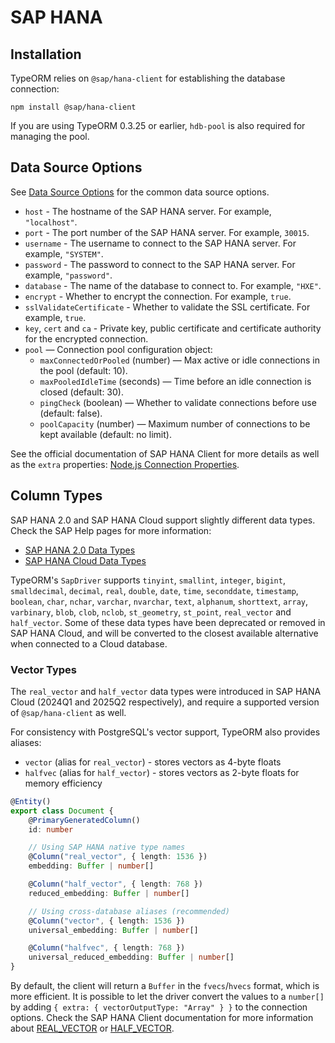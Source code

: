 # SAP HANA

## Installation

TypeORM relies on `@sap/hana-client` for establishing the database connection:

```shell
npm install @sap/hana-client
```

If you are using TypeORM 0.3.25 or earlier, `hdb-pool` is also required for managing the pool.

## Data Source Options

See [Data Source Options](../data-source/2-data-source-options.md) for the common data source options.

-   `host` - The hostname of the SAP HANA server. For example, `"localhost"`.
-   `port` - The port number of the SAP HANA server. For example, `30015`.
-   `username` - The username to connect to the SAP HANA server. For example, `"SYSTEM"`.
-   `password` - The password to connect to the SAP HANA server. For example, `"password"`.
-   `database` - The name of the database to connect to. For example, `"HXE"`.
-   `encrypt` - Whether to encrypt the connection. For example, `true`.
-   `sslValidateCertificate` - Whether to validate the SSL certificate. For example, `true`.
-   `key`, `cert` and `ca` - Private key, public certificate and certificate authority for the encrypted connection.
-   `pool` — Connection pool configuration object:
    -   `maxConnectedOrPooled` (number) — Max active or idle connections in the pool (default: 10).
    -   `maxPooledIdleTime` (seconds) — Time before an idle connection is closed (default: 30).
    -   `pingCheck` (boolean) — Whether to validate connections before use (default: false).
    -   `poolCapacity` (number) — Maximum number of connections to be kept available (default: no limit).

See the official documentation of SAP HANA Client for more details as well as the `extra` properties: [Node.js Connection Properties](https://help.sap.com/docs/SAP_HANA_CLIENT/f1b440ded6144a54ada97ff95dac7adf/4fe9978ebac44f35b9369ef5a4a26f4c.html).

## Column Types

SAP HANA 2.0 and SAP HANA Cloud support slightly different data types. Check the SAP Help pages for more information:

-   [SAP HANA 2.0 Data Types](https://help.sap.com/docs/SAP_HANA_PLATFORM/4fe29514fd584807ac9f2a04f6754767/20a1569875191014b507cf392724b7eb.html?locale=en-US)
-   [SAP HANA Cloud Data Types](https://help.sap.com/docs/hana-cloud-database/sap-hana-cloud-sap-hana-database-sql-reference-guide/data-types)

TypeORM's `SapDriver` supports `tinyint`, `smallint`, `integer`, `bigint`, `smalldecimal`, `decimal`, `real`, `double`, `date`, `time`, `seconddate`, `timestamp`, `boolean`, `char`, `nchar`, `varchar`, `nvarchar`, `text`, `alphanum`, `shorttext`, `array`, `varbinary`, `blob`, `clob`, `nclob`, `st_geometry`, `st_point`, `real_vector` and `half_vector`. Some of these data types have been deprecated or removed in SAP HANA Cloud, and will be converted to the closest available alternative when connected to a Cloud database.

### Vector Types

The `real_vector` and `half_vector` data types were introduced in SAP HANA Cloud (2024Q1 and 2025Q2 respectively), and require a supported version of `@sap/hana-client` as well.

For consistency with PostgreSQL's vector support, TypeORM also provides aliases:

-   `vector` (alias for `real_vector`) - stores vectors as 4-byte floats
-   `halfvec` (alias for `half_vector`) - stores vectors as 2-byte floats for memory efficiency

```typescript
@Entity()
export class Document {
    @PrimaryGeneratedColumn()
    id: number

    // Using SAP HANA native type names
    @Column("real_vector", { length: 1536 })
    embedding: Buffer | number[]

    @Column("half_vector", { length: 768 })
    reduced_embedding: Buffer | number[]

    // Using cross-database aliases (recommended)
    @Column("vector", { length: 1536 })
    universal_embedding: Buffer | number[]

    @Column("halfvec", { length: 768 })
    universal_reduced_embedding: Buffer | number[]
}
```

By default, the client will return a `Buffer` in the `fvecs`/`hvecs` format, which is more efficient. It is possible to let the driver convert the values to a `number[]` by adding `{ extra: { vectorOutputType: "Array" } }` to the connection options. Check the SAP HANA Client documentation for more information about [REAL_VECTOR](https://help.sap.com/docs/SAP_HANA_CLIENT/f1b440ded6144a54ada97ff95dac7adf/0d197e4389c64e6b9cf90f6f698f62fe.html) or [HALF_VECTOR](https://help.sap.com/docs/SAP_HANA_CLIENT/f1b440ded6144a54ada97ff95dac7adf/8bb854b4ce4a4299bed27c365b717e91.html).
